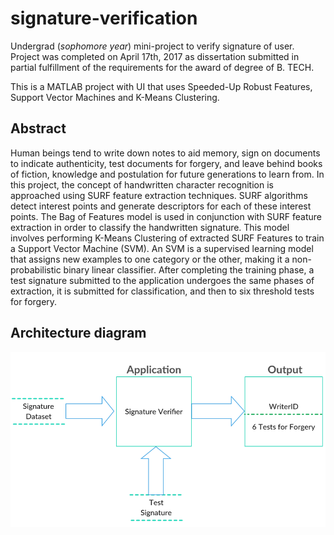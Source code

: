 # signature-verification
Undergrad (*sophomore year*) mini-project to verify signature of user. Project was completed on April 17th, 2017 as dissertation submitted in partial fulfillment of the requirements for the award of degree of B. TECH.


This is a MATLAB project with UI that uses Speeded-Up Robust Features, Support Vector Machines and K-Means Clustering.

## Abstract
Human beings tend to write down notes to aid memory, sign on documents to indicate authenticity, test documents for forgery, and leave behind books of fiction, knowledge and postulation for future generations to learn from. In this project, the concept of handwritten character recognition is approached using SURF feature extraction techniques. SURF algorithms detect interest points and generate descriptors for each of these interest points. The Bag of Features model is used in conjunction with SURF feature extraction in order to classify the handwritten signature. This model involves performing K-Means Clustering of extracted SURF Features to train a Support Vector Machine (SVM). An SVM is a supervised learning model that assigns new examples to one category or the other, making it a non-probabilistic binary linear classifier. After completing the training phase, a test signature submitted to the application undergoes the same phases of extraction, it is submitted for classification, and then to six threshold tests for forgery.

## Architecture diagram
![Architecture diagram](/images/diagram.png)

